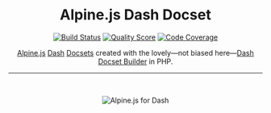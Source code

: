 <h1 align="center">Alpine.js Dash Docset</h1>

<p align="center">
    <a href="https://travis-ci.com/godbout/alpinejs-dash-docset"><img src="https://img.shields.io/travis/com/godbout/alpinejs-dash-docset/master.svg?style=flat-square" alt="Build Status"></a>
    <a href="https://scrutinizer-ci.com/g/godbout/alpinejs-dash-docset"><img src="https://img.shields.io/scrutinizer/g/godbout/alpinejs-dash-docset.svg?style=flat-square" alt="Quality Score"></a>
    <a href="https://scrutinizer-ci.com/g/godbout/alpinejs-dash-docset"><img src="https://scrutinizer-ci.com/g/godbout/alpinejs-dash-docset/badges/coverage.png?b=master" alt="Code Coverage"></a>
</p>

<p align="center">
    <a href="https://github.com/alpinejs/alpine">Alpine.js</a> <a href="https://kapeli.com/dash">Dash</a> <a href="https://kapeli.com/docsets">Docsets</a> created with the lovely—not biased here—<a href="https://github.com/godbout/dash-docset-builder">Dash Docset Builder</a> in PHP.
</p>

___

<br>
<p align="center">
    <img src="https://github.com/godbout/alpinejs-dash-docset/blob/media/alpinejs-dash-docset.gif" alt="Alpine.js for Dash">
</p>
